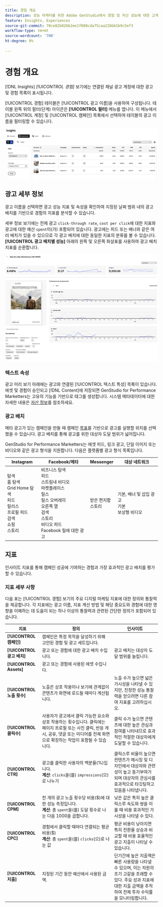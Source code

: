 ```yaml
---
title: 경험 개요
description: 성능 마케터를 위한 Adobe GenStudio에서 경험 및 자산 성능에 대한 고객 참여, 예산 및 지출에 대한 개요를 참조하십시오.
feature: Insights, Experiences
source-git-commit: 70ce82b026b2ee1f088cda75caa22bbb1b9c5ef3
workflow-type: tm+mt
source-wordcount: '708'
ht-degree: 0%

---
```



# 경험 개요

[!DNL Insights] _[!UICONTROL 경험]_ 보기에는 연결된 채널 광고 계정에 대한 광고 및 경험 목록이 표시됩니다.

[!UICONTROL 경험] 테이블은 [!UICONTROL 광고 이름]을 사용하여 구성됩니다. 테이블 왼쪽 위의 필터(단계) 아이콘은 **[!UICONTROL 필터]** 메뉴를 엽니다. 이 메뉴에서 [!UICONTROL 계정] 및 [!UICONTROL 캠페인] 목록에서 선택하여 테이블의 광고 이름을 필터링할 수 있습니다.

![경험 필터 및 테이블](../../assets/insights-experiences-filter.png)

## 광고 세부 정보

광고 이름을 선택하면 광고 성능 지표 및 속성을 확인하여 지정된 날짜 범위 내의 광고 배치를 기반으로 경험의 지표를 분석할 수 있습니다.

세부 정보 보기에는 전체 광고 `click-through rate`, `cost per click`에 대한 지표와 광고에 대한 예산 `spent`이(가) 포함되어 있습니다. 광고에는 피드 또는 배너와 같은 여러 배치가 있을 수 있으므로 각 광고 배치에 대한 동일한 지표의 분류를 볼 수 있습니다. **[!UICONTROL 광고 배치별 성능]** 아래의 왼쪽 및 오른쪽 화살표를 사용하여 광고 배치 지표를 순환합니다.

![지표 및 광고 배치 관련 광고 세부 정보](../../assets/insights-ad-details.png)

### 텍스트 속성

광고 미리 보기 아래에는 광고와 연결된 [!UICONTROL 텍스트 특성] 목록이 있습니다. 에셋 및 경험이 승인되고 [!DNL Content]에 저장되면 GenStudio for Performance Marketters는 고유의 기능을 기반으로 태그를 생성합니다. 시스템 메타데이터에 대한 자세한 내용은 [자산 정보](../content/asset-details.md#system-metadata)를 참조하세요.

### 광고 배치

메타 광고가 있는 캠페인을 만들 때 캠페인 [목표](channels.md#objectives)를 기반으로 광고를 실행할 위치를 선택했을 수 있습니다. 광고 배치를 통해 광고를 위한 대상자 도달 범위가 넓어집니다.

GenStudio for Performance Marketters는 에셋 피드, 링크 광고, 단일 이미지 또는 비디오와 같은 광고 형식을 지원합니다. 다음은 플랫폼별 광고 형식 목록입니다.

| Instagram | Facebook/메타 | Messenger | 대상 네트워크 |
| --- | --- | --- | --- |
| 탐색<br>홈 탐색<br>Grid Home 탐색<br>피드<br>릴리스<br>프로필 피드<br>검색<br>쇼핑<br>스토리 | 비즈니스 탐색<br>피드<br>스트림내 비디오<br>마켓플레이스<br>릴스<br>릴스 오버레이<br>오른쪽 열<br>검색<br>스토리<br>비디오 피드<br>Facebook 릴에 대한 광고 | 받은 편지함<br>스토리 | 기본, 배너 및 삽입 광고<br>기본<br>보상형 비디오 |

## 지표

인사이트 지표를 통해 캠페인 성공에 기여하는 경험과 가장 효과적인 광고 배치를 평가할 수 있습니다.

### 지표 세부 사항

다음 표는 [!UICONTROL 경험] 보기의 주요 디지털 마케팅 지표에 대한 정의와 통찰력을 제공합니다. 각 지표에는 광고 이름, 지표 계산 방법 및 해당 중요도와 경험에 대한 영향을 이해하는 데 도움이 되는 하나 이상의 통찰력과 관련된 간단한 정의가 포함되어 있습니다.

| 지표 | 정의 | 인사이트 |
| ---------------------- | ----------------------------- | -------------------------------- |
| **[!UICONTROL 캠페인]** | 캠페인은 특정 목적을 달성하기 위해 고안된 경험 및 광고 세트입니다. | |
| **[!UICONTROL 광고 배치]** | 광고 또는 경험에 대한 광고 배치 수입니다. | 광고 배치는 대상자 도달 범위를 늘립니다. |
| **[!UICONTROL Assets]** | 광고 또는 경험에 사용된 에셋 수입니다. | |
| **[!UICONTROL 노출 횟수]** | 노출은 상호 작용이나 보기에 관계없이 콘텐츠가 화면에 로드될 때마다 계산됩니다. | 노출 수가 높으면 넓은 가시성을 나타낼 수 있지만, 진정한 성능 통찰력을 얻으려면 다른 참여 지표를 고려하십시오. |
| **[!UICONTROL 클릭수]** | 사용자가 광고에서 클릭 가능한 요소와 상호 작용하는 횟수입니다. 클릭에는 페이지 프로필 또는 사진 클릭, 반응 게시, 공유, 댓글 또는 미디어를 전체 화면으로 확장하는 작업이 포함될 수 있습니다. | 클릭 수가 높으면 콘텐츠에 대한 높은 관심과 참여를 나타내므로 효과적인 적절한 대상자에게 도달할 수 있습니다. |
| **[!UICONTROL CTR]** | 광고를 클릭한 사용자의 백분율(%)입니다.<br>**계산**: `clicks`을(를) `impressions`(으)로 나누기 | 클릭스루 비율이 높으면 컨텐츠가 메시징 및 디자인에서 대상자와 관련성이 높고 동기부여가 되며 대상자의 관심사를 효과적으로 타깃팅하고 있음을 나타냅니다. |
| **[!UICONTROL CPM]** | 천 개의 광고 노출 횟수당 비용($)에 대한 성능 측정입니다.<br>**계산**: 총 `spent`을(를) 도달 횟수로 나눈 다음 1000을 곱합니다. | 낮은 값은 특히 높은 클릭스루 속도와 쌍을 이룰 때 비용 효과적인 가시성을 나타낼 수 있다. |
| **[!UICONTROL CPC]** | 경험에서 클릭할 때마다 연결되는 평균 비용($)<br>**계산**: 총 `spent`을(를) `clicks`(으)로 나눈 값 | 평균 비용이 낮아지면 특히 전환율 상승과 비교할 때 비용 효율적인 광고 지출이 나타날 수 있습니다. |
| **[!UICONTROL 지출]** | 지정된 기간 동안 예산에서 사용된 금액. | 단기간에 높은 지출액은 빠른 사용량을 나타낼 수 있으며, 이는 자원의 조기 고갈을 초래할 수 있다. 주요 성과 지표에 대한 지출 금액을 추적하여 전체 투자 수익률을 모니터링합니다. |
